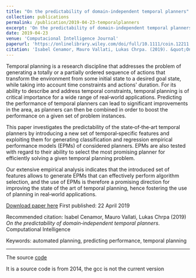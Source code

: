 ```yaml
---
title: "On the predictability of domain‐independent temporal planners"
collection: publications
permalink: /publication/2019-04-23-temporalplanners
excerpt: 'On the predictability of domain‐independent temporal planners'
date: 2019-04-23
venue: 'Computacional Intelligence Journal'
paperurl: 'https://onlinelibrary.wiley.com/doi/full/10.1111/coin.12211'
citation: 'Isabel Cenamor, Mauro Vallati, Lukas Chrpa. (2019). &quot;On the predictability of domain‐independent temporal planners.&quot;<i>Computational Intelligence</i>.'
---
```

Temporal planning is a research discipline that addresses the problem of generating a totally or a partially ordered sequence of actions that transform the environment from some initial state to a desired goal state, while taking into account time constraints and actions' duration. For its ability to describe and address temporal constraints, temporal planning is of critical importance for a wide range of real‐world applications. Predicting the performance of temporal planners can lead to significant improvements in the area, as planners can then be combined in order to boost the performance on a given set of problem instances.

This paper investigates the predictability of the state‐of‐the‐art temporal planners by introducing a new set of temporal‐specific features and exploiting them for generating classification and regression empirical performance models (EPMs) of considered planners. EPMs are also tested with regard to their ability to select the most promising planner for efficiently solving a given temporal planning problem.

Our extensive empirical analysis indicates that the introduced set of features allows to generate EPMs that can effectively perform algorithm selection, and the use of EPMs is therefore a promising direction for improving the state of the art of temporal planning, hence fostering the use of planning in real‐world applications.

[Download paper here](https://onlinelibrary.wiley.com/doi/full/10.1111/coin.12211)
First published: 22 April 2019

Recommended citation:
Isabel Cenamor, Mauro Vallati, Lukas Chrpa (2019)
<i>On the predictability of domain‐independent temporal planners</i>. 
Computational Intelligence

Keywords: automated planning, predicting performance, temporal planning

-------

The source [code](https://github.com/icenamor/Temporal.git)

It is a source code is from 2014, the gcc is not the current version 

